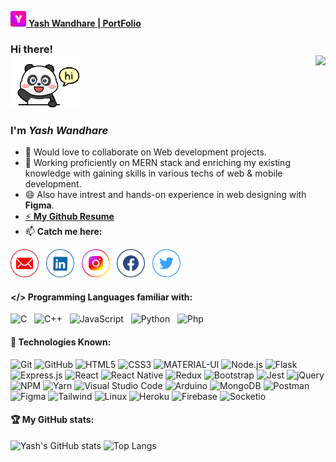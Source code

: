 [<img width="25px" src="icon.png" /> **Yash Wandhare | PortFolio**](https://yashwandhare.web.app)

### Hi there! <br><img width="110px" src="tenor2.gif" /> <img align="right" src="https://komarev.com/ghpvc/?username=Yash7818&style=flat-square" />

### I'm ***Yash Wandhare***

- 👯 Would love to collaborate on Web development projects. 
- 🤔 Working proficiently on MERN stack and enriching my existing knowledge with gaining skills in various techs of web & mobile development.
- 😄 Also have intrest and hands-on experience in web designing with **Figma**. 
- [⚡ **My Github Resume** ](http://resume.github.io/?Yash7818)
- 📫  **Catch me here:** 
<!--
**Contact me with the following :**<br> -->

[<img width="45px" src="gmail.png" />](mailto:yashwandhare1234@gmail.com) &nbsp;
[<img width="45px" src="linkedin.png" />](https://www.linkedin.com/in/yash-wandhare-10224018b/) &nbsp;
[<img width="45px" src="instagram.png" />](https://www.instagram.com/yashanandwandhare/) &nbsp;
[<img width="45px" src="facebook.png" />](https://www.facebook.com/yash.wandhare.5) &nbsp;
[<img width="45px" src="twitter.png" />](https://twitter.com/@YashWandhare1)


#### </> Programming Languages familiar with:

![C](https://img.shields.io/badge/-C-000000?style=flat&logo=c) &nbsp;
![C++](https://img.shields.io/badge/-C++-000000?style=flat&logo=c%2B%2B) &nbsp;
![JavaScript](https://img.shields.io/badge/-JavaScript-000000?style=flat&logo=javascript) &nbsp;
![Python](https://img.shields.io/badge/-Python-000000?style=flat&logo=python) &nbsp;
![Php](https://img.shields.io/badge/-Php-000000?style=flat&logo=php)
  
#### 🧰 Technologies Known: 
![Git](https://img.shields.io/badge/-Git-222222?style=flat&logo=git&logoColor=F05032)
![GitHub](https://img.shields.io/badge/-GitHub-222222?style=flat&logo=github&logoColor=FFFFFF)
![HTML5](https://img.shields.io/badge/-HTML5-000000?style=flat&logo=html5)
![CSS3](https://img.shields.io/badge/-CSS-53e0ce?style=flat&logo=css3&logoColor=white)
![MATERIAL-UI](https://img.shields.io/badge/-MATERIAL%20UI-222222?style=flat&logo=material-ui&logoColor=2196f3)
![Node.js](https://img.shields.io/badge/-Node.js-222222?style=flat&logo=node.js&logoColor=339933)
![Flask](https://img.shields.io/badge/-Flask-222222?style=flat&logo=flask&logoColor=white)
![Express.js](https://img.shields.io/badge/-Express.js-222222?style=flat&logo=express.js&logoColor=339933)
![React](https://img.shields.io/badge/-React-222222?style=flat&logo=React&logoColor=61DAFB)
![React Native](https://img.shields.io/badge/-React%20Native-010101?style=flat&logo=React&logoColor=61DAFB)
![Redux](https://img.shields.io/badge/-Redux-222222?style=flat&logo=Redux&logoColor=a950cc)
![Bootstrap](https://img.shields.io/badge/-Bootstrap-a950cc?style=flat&logo=bootstrap&logoColor=white)
![Jest](https://img.shields.io/badge/-Jest-Red?style=flat&logo=Jest&logoColor=white)
![jQuery](https://img.shields.io/badge/-jQuery-222222?style=flat&logo=jQuery&logoColor=0769AD)
![NPM](https://img.shields.io/badge/-NPM-f24130?style=flat&logo=npm&logoColor=white)
![Yarn](https://img.shields.io/badge/-yarn-f24130?style=flat&logo=yarn&logoColor=white)
![Visual Studio Code](https://img.shields.io/badge/-VSCode-444444?style=flat&logo=visual-studio-code&logoColor=007ACC)
![Arduino](https://img.shields.io/badge/-ARDUINO-4da6f0?style=flat&logo=arduino&logoColor=white)
![MongoDB](https://img.shields.io/badge/-MONGODB-black?style=badge&logo=mongodb&logoColor=38cf13)
![Postman](https://img.shields.io/badge/-POSTMAN-orange?style=flat&logo=postman&logoColor=white)
![Figma](https://img.shields.io/badge/-FIGMA-black?style=flat&logo=figma&logoColor=white)
![Tailwind](https://img.shields.io/badge/Tailwindcss%20-%2338B2AC.svg?&style=flat&logo=tailwind-css&logoColor=white)
![Linux](https://img.shields.io/badge/linux%20-black.svg?&style=flat&logo=linux&logoColor=orange)
![Heroku](https://img.shields.io/badge/heroku%20-a950cc.svg?&style=flat&logo=heroku&logoColor=purple)
![Firebase](https://img.shields.io/badge/firebase%20-ffffff.svg?&style=flat&logo=firebase&logoColor=orange)
![Socketio](https://img.shields.io/badge/socketio%20-ffffff.svg?&style=flat&logo=socketio&logoColor=orange)

#### :trophy: My GitHub stats:

![Yash's GitHub stats](https://github-readme-stats.vercel.app/api?username=Yash7818&theme=tokyonight)
![Top Langs](https://github-readme-stats.vercel.app/api/top-langs/?username=Yash7818&layout=compact&theme=tokyonight)


<!-- <div> -->
<!-- <a href="https://readme-stats-cfgj2cxdy.vercel.app/api?username=Yash7818&count_private=true&show_icons=true&theme=tokyonight">
  <img  align="left" src="https://github-readme-stats.vercel.app/api?username=Yash7818&show_icons=true&theme=radical" />
 
</a> -->
<!-- ![Yash7818](https://github-readme-stats.vercel.app/api?username=Yash7818&show_icons=true&theme=radical)
  
  
<a href="https://readme-stats-cfgj2cxdy.vercel.app/api/top-langs/?username=Yash7818&hide=php&theme=tokyonight">
  <img align="left" src="https://readme-stats-cfgj2cxdy.vercel.app/api/top-langs/?username=Yash7818&hide=php&theme=tokyonight" />
</a>
</div> -->

<!-- - 😄 Pronouns: ...
- ⚡ Fun fact: ...
-->
